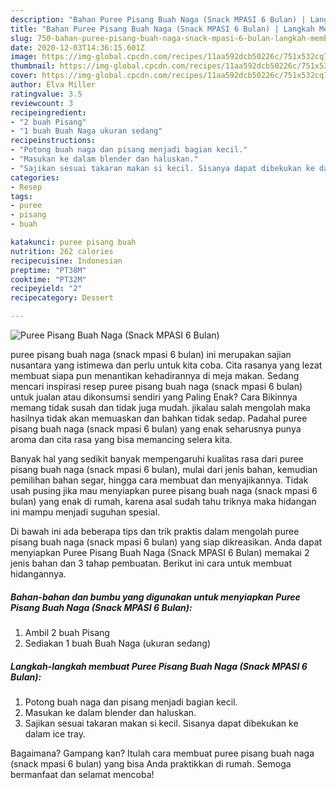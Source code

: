```yaml
---
description: "Bahan Puree Pisang Buah Naga (Snack MPASI 6 Bulan) | Langkah Membuat Puree Pisang Buah Naga (Snack MPASI 6 Bulan) Yang Paling Enak"
title: "Bahan Puree Pisang Buah Naga (Snack MPASI 6 Bulan) | Langkah Membuat Puree Pisang Buah Naga (Snack MPASI 6 Bulan) Yang Paling Enak"
slug: 750-bahan-puree-pisang-buah-naga-snack-mpasi-6-bulan-langkah-membuat-puree-pisang-buah-naga-snack-mpasi-6-bulan-yang-paling-enak
date: 2020-12-03T14:36:15.601Z
image: https://img-global.cpcdn.com/recipes/11aa592dcb50226c/751x532cq70/puree-pisang-buah-naga-snack-mpasi-6-bulan-foto-resep-utama.jpg
thumbnail: https://img-global.cpcdn.com/recipes/11aa592dcb50226c/751x532cq70/puree-pisang-buah-naga-snack-mpasi-6-bulan-foto-resep-utama.jpg
cover: https://img-global.cpcdn.com/recipes/11aa592dcb50226c/751x532cq70/puree-pisang-buah-naga-snack-mpasi-6-bulan-foto-resep-utama.jpg
author: Elva Miller
ratingvalue: 3.5
reviewcount: 3
recipeingredient:
- "2 buah Pisang"
- "1 buah Buah Naga ukuran sedang"
recipeinstructions:
- "Potong buah naga dan pisang menjadi bagian kecil."
- "Masukan ke dalam blender dan haluskan."
- "Sajikan sesuai takaran makan si kecil. Sisanya dapat dibekukan ke dalam ice tray."
categories:
- Resep
tags:
- puree
- pisang
- buah

katakunci: puree pisang buah 
nutrition: 262 calories
recipecuisine: Indonesian
preptime: "PT38M"
cooktime: "PT32M"
recipeyield: "2"
recipecategory: Dessert

---
```



![Puree Pisang Buah Naga (Snack MPASI 6 Bulan)](https://img-global.cpcdn.com/recipes/11aa592dcb50226c/751x532cq70/puree-pisang-buah-naga-snack-mpasi-6-bulan-foto-resep-utama.jpg)


puree pisang buah naga (snack mpasi 6 bulan) ini merupakan sajian nusantara yang istimewa dan perlu untuk kita coba. Cita rasanya yang lezat membuat siapa pun menantikan kehadirannya di meja makan.
Sedang mencari inspirasi resep puree pisang buah naga (snack mpasi 6 bulan) untuk jualan atau dikonsumsi sendiri yang Paling Enak? Cara Bikinnya memang tidak susah dan tidak juga mudah. jikalau salah mengolah maka hasilnya tidak akan memuaskan dan bahkan tidak sedap. Padahal puree pisang buah naga (snack mpasi 6 bulan) yang enak seharusnya punya aroma dan cita rasa yang bisa memancing selera kita.

Banyak hal yang sedikit banyak mempengaruhi kualitas rasa dari puree pisang buah naga (snack mpasi 6 bulan), mulai dari jenis bahan, kemudian pemilihan bahan segar, hingga cara membuat dan menyajikannya. Tidak usah pusing jika mau menyiapkan puree pisang buah naga (snack mpasi 6 bulan) yang enak di rumah, karena asal sudah tahu triknya maka hidangan ini mampu menjadi suguhan spesial.




Di bawah ini ada beberapa tips dan trik praktis dalam mengolah puree pisang buah naga (snack mpasi 6 bulan) yang siap dikreasikan. Anda dapat menyiapkan Puree Pisang Buah Naga (Snack MPASI 6 Bulan) memakai 2 jenis bahan dan 3 tahap pembuatan. Berikut ini cara untuk membuat hidangannya.

<!--inarticleads1-->

##### Bahan-bahan dan bumbu yang digunakan untuk menyiapkan Puree Pisang Buah Naga (Snack MPASI 6 Bulan):

1. Ambil 2 buah Pisang
1. Sediakan 1 buah Buah Naga (ukuran sedang)




<!--inarticleads2-->

##### Langkah-langkah membuat Puree Pisang Buah Naga (Snack MPASI 6 Bulan):

1. Potong buah naga dan pisang menjadi bagian kecil.
1. Masukan ke dalam blender dan haluskan.
1. Sajikan sesuai takaran makan si kecil. Sisanya dapat dibekukan ke dalam ice tray.




Bagaimana? Gampang kan? Itulah cara membuat puree pisang buah naga (snack mpasi 6 bulan) yang bisa Anda praktikkan di rumah. Semoga bermanfaat dan selamat mencoba!
